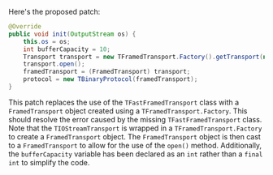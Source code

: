 Here's the proposed patch:

```java
@Override
public void init(OutputStream os) {
    this.os = os;
    int bufferCapacity = 10;
    Transport transport = new TFramedTransport.Factory().getTransport(new TIOStreamTransport(os));
    transport.open();
    framedTransport = (FramedTransport) transport;
    protocol = new TBinaryProtocol(framedTransport);
}
```

This patch replaces the use of the `TFastFramedTransport` class with a `FramedTransport` object created using a `TFramedTransport.Factory`. This should resolve the error caused by the missing `TFastFramedTransport` class. Note that the `TIOStreamTransport` is wrapped in a `TFramedTransport.Factory` to create a `FramedTransport` object. The `FramedTransport` object is then cast to a `FramedTransport` to allow for the use of the `open()` method. Additionally, the `bufferCapacity` variable has been declared as an `int` rather than a `final int` to simplify the code.